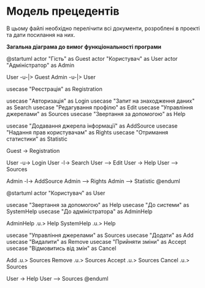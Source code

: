 # Модель прецедентів

В цьому файлі необхідно перелічити всі документи, розроблені в проекті та дати посилання на них.

**Загальна діаграма до вимог функціональності програми**  

@startuml
actor "Гість" as Guest
actor "Користувач" as User
actor "Адміністратор" as Admin

User -u-|> Guest
Admin -u-|> User

usecase "Реєстрація" as Registration

usecase "Авторизація" as Login
usecase "Запит на знаходження даних" as Search
usecase "Редагування профілю" as Edit
usecase "Управління джерелами" as Sources
usecase "Звертання за допомогою" as Help

usecase "Додавання джерела інформації" as AddSource
usecase "Надання прав користувачам" as Rights
usecase "Отримання статистики" as Statistic

Guest -> Registration

User -u-> Login
User -l-> Search
User --> Edit
User -> Help
User --> Sources

Admin -l-> AddSource
Admin --> Rights
Admin --> Statistic
@enduml  
  
  

@startuml
actor "Користувач" as User

usecase "Звертання за допомогою" as Help
usecase "До системи" as SystemHelp
usecase "До адміністратора" as AdminHelp

AdminHelp .u.> Help
SystemHelp .u.> Help

usecase "Управління джерелами" as Sources
usecase "Додати" as Add
usecase "Видалити" as Remove
usecase "Прийняти зміни" as Accept
usecase "Відмовитись від змін" as Cancel

Add .u.> Sources
Remove .u.> Sources
Accept .u.> Sources
Cancel .u.> Sources

User -> Help
User --> Sources
@enduml  
